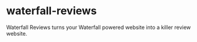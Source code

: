 # waterfall-reviews
Waterfall Reviews turns your Waterfall powered website into a killer review website.
